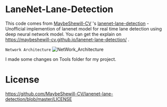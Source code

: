 # LaneNet-Lane-Detection
This code comes from [MaybeShewill-CV](https://github.com/MaybeShewill-CV) 's [lanenet-lane-detection](https://github.com/MaybeShewill-CV/lanenet-lane-detection) - Unofficial implemention of lanenet model for real time lane detection using deep neural network model. You can get the explain on https://maybeshewill-cv.github.io/lanenet-lane-detection/ .

`Network Architecture`
![NetWork_Architecture](./data/source_image/network_architecture.png)

I made some changes on Tools folder for my project.

# License

https://github.com/MaybeShewill-CV/lanenet-lane-detection/blob/master/LICENSE
